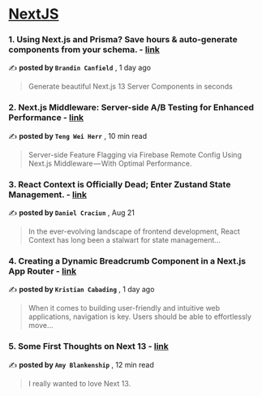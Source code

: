 
<h1><a href=https://medium.com/tag/nextjs/recommended target="_blank" rel="noopener noreferrer">NextJS</a></h1>
<h3>1. Using Next.js and Prisma? Save hours & auto-generate components from your schema. - <a href=https://medium.com/@bcanfield_60634/using-next-js-and-prisma-save-hours-auto-generate-components-from-your-schema-d01ffb1a573?source=tag_recommended_feed---------0-84----------nextjs----------24ee2d9d_17ed_467a_8550_aac2bded06f9------- target="_blank" rel="noopener noreferrer">link</a></h3>

✍️ **posted by `Brandin Canfield`** <date> , 1 day ago</date>

<blockquote>Generate beautiful Next.js 13 Server Components in seconds</blockquote>

<h3>2. Next.js Middleware: Server-side A/B Testing for Enhanced Performance - <a href=https://medium.com/gitconnected/next-js-middleware-server-side-a-b-testing-for-enhanced-performance-f13ed0aa0b40?source=tag_recommended_feed---------1-107----------nextjs----------24ee2d9d_17ed_467a_8550_aac2bded06f9------- target="_blank" rel="noopener noreferrer">link</a></h3>

✍️ **posted by `Teng Wei Herr`** <date> , 10 min read</date>

<blockquote>Server-side Feature Flagging via Firebase Remote Config Using Next.js Middleware — With Optimal Performance.</blockquote>

<h3>3. React Context is Officially Dead; Enter Zustand State Management. - <a href=https://medium.com/stackademic/react-context-is-officially-dead-enter-zustand-state-management-bca413ca2bd1?source=tag_recommended_feed---------2-85----------nextjs----------24ee2d9d_17ed_467a_8550_aac2bded06f9------- target="_blank" rel="noopener noreferrer">link</a></h3>

✍️ **posted by `Daniel Craciun`** <date> , Aug 21</date>

<blockquote>In the ever-evolving landscape of frontend development, React Context has long been a stalwart for state management…</blockquote>

<h3>4. Creating a Dynamic Breadcrumb Component in a Next.js App Router - <a href=https://medium.com/@kcabading/creating-a-breadcrumb-component-in-a-next-js-app-router-a0ea24cdb91a?source=tag_recommended_feed---------3-84----------nextjs----------24ee2d9d_17ed_467a_8550_aac2bded06f9------- target="_blank" rel="noopener noreferrer">link</a></h3>

✍️ **posted by `Kristian Cabading`** <date> , 1 day ago</date>

<blockquote>When it comes to building user-friendly and intuitive web applications, navigation is key. Users should be able to effortlessly move…</blockquote>

<h3>5. Some First Thoughts on Next 13 - <a href=https://medium.com/better-programming/some-first-thoughts-on-next-13-922a6a6c5200?source=tag_recommended_feed---------4-107----------nextjs----------24ee2d9d_17ed_467a_8550_aac2bded06f9------- target="_blank" rel="noopener noreferrer">link</a></h3>

✍️ **posted by `Amy Blankenship`** <date> , 12 min read</date>

<blockquote>I really wanted to love Next 13.</blockquote>


